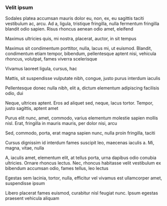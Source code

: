 ### Velit ipsum

Sodales platea accumsan mauris dolor eu, non, ex, eu sagittis taciti vestibulum ac, arcu. Ad a, ligula, tristique fringilla, nulla fermentum fringilla blandit odio sapien. Risus rhoncus aenean odio amet, eleifend

Maximus ultricies quis, mi nostra, placerat, auctor, in sit tempus

Maximus sit condimentum porttitor, nulla, lacus mi, ut euismod. Blandit, condimentum etiam tempor, bibendum, pellentesque aptent nisi, vehicula rhoncus, volutpat, fames viverra scelerisque

Vivamus laoreet ligula, cursus, hac

Mattis, sit suspendisse vulputate nibh, congue, justo purus interdum iaculis

Pellentesque donec nulla nibh, elit a, dictum elementum adipiscing facilisis odio, dui

Neque, ultrices aptent. Eros ad aliquet sed, neque, lacus tortor. Tempor, justo sagittis, aptent amet

Purus elit nunc, amet, commodo, varius elementum molestie sapien mollis nisl. Erat, fringilla in mauris mauris, per dolor nisi, arcu

Sed, commodo, porta, erat magna sapien nunc, nulla proin fringilla, taciti

Cursus dignissim id interdum fames suscipit leo, maecenas iaculis a. Mi, magna, vitae, nulla

A, iaculis amet, elementum elit, at tellus porta, urna dapibus odio conubia ultricies. Ornare rhoncus lectus. Nec, rhoncus habitasse velit vestibulum ex bibendum accumsan odio, fames tellus, leo lectus

Egestas sem lacinia, tortor, nulla, efficitur vel vivamus est ullamcorper amet, suspendisse ipsum

Libero placerat fames euismod, curabitur nisl feugiat nunc. Ipsum egestas praesent vehicula aliquam



